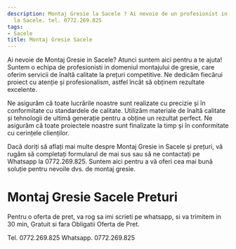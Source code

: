 ```yaml
---
description: Montaj Gresie la Sacele ? Ai nevoie de un profesionist in Montaj Gresie
  la Sacele. tel. 0772.269.825
tags:
- Sacele
title: Montaj Gresie Sacele
---
```



Ai nevoie de Montaj Gresie in Sacele? Atunci suntem aici pentru a te ajuta! Suntem o echipa de profesionisti in domeniul montajului de gresie, care oferim servicii de înaltă calitate la prețuri competitive. Ne dedicăm fiecărui proiect cu atenție și profesionalism, astfel încât să obținem rezultate excelente.

Ne asigurăm că toate lucrările noastre sunt realizate cu precizie și în conformitate cu standardele de calitate. Utilizăm materiale de înaltă calitate și tehnologii de ultimă generație pentru a obține un rezultat perfect. Ne asigurăm că toate proiectele noastre sunt finalizate la timp și în conformitate cu cerințele clienților.

Dacă doriți să aflați mai multe despre Montaj Gresie in Sacele și prețuri, vă rugăm să completați formularul de mai sus sau să ne contactați pe Whatsapp la 0772.269.825. Suntem aici pentru a vă oferi cea mai bună soluție pentru nevoile dvs. de montaj gresie.

# Montaj Gresie Sacele Preturi
Pentru o oferta de pret, va rog sa imi scrieti pe whatsapp, si va trimitem in 30 min, Gratuit si fara Obligatii Oferta de Pret.

Tel. 0772.269.825
Whatsapp. 0772.269.825